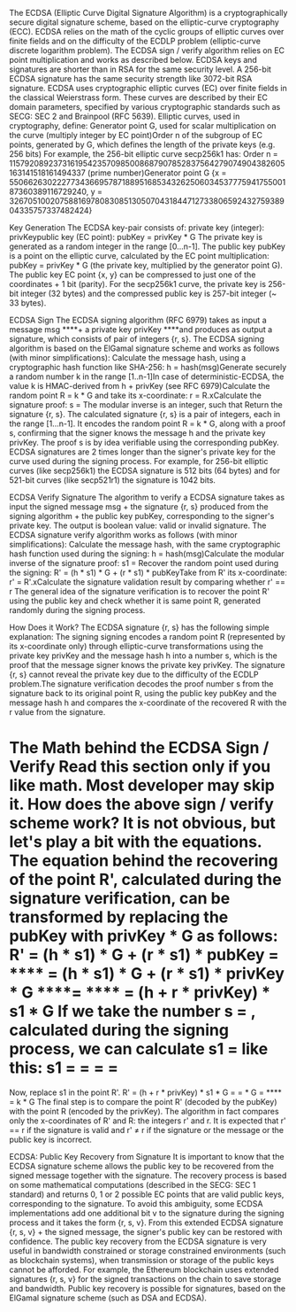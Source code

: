 The ECDSA (Elliptic Curve Digital Signature Algorithm) is a cryptographically secure digital signature scheme, based on the elliptic-curve cryptography (ECC). ECDSA relies on the math of the cyclic groups of elliptic curves over finite fields and on the difficulty of the ECDLP problem (elliptic-curve discrete logarithm problem). The ECDSA sign / verify algorithm relies on EC point multiplication and works as described below. ECDSA keys and signatures are shorter than in RSA for the same security level. A 256-bit ECDSA signature has the same security strength like 3072-bit RSA signature.
ECDSA uses cryptographic elliptic curves (EC) over finite fields in the classical Weierstrass form. These curves are described by their EC domain parameters, specified by various cryptographic standards such as SECG: SEC 2 and Brainpool (RFC 5639). Elliptic curves, used in cryptography, define:
Generator point G, used for scalar multiplication on the curve (multiply integer by EC point)Order n of the subgroup of EC points, generated by G, which defines the length of the private keys (e.g. 256 bits)
For example, the 256-bit elliptic curve secp256k1 has:
Order n = 115792089237316195423570985008687907852837564279074904382605163141518161494337 (prime number)Generator point G {x = 55066263022277343669578718895168534326250603453777594175500187360389116729240, y = 32670510020758816978083085130507043184471273380659243275938904335757337482424}



Key Generation
The ECDSA key-pair consists of:
private key (integer): privKeypublic key (EC point): pubKey = privKey * G
The private key is generated as a random integer in the range [0...n-1]. The public key pubKey is a point on the elliptic curve, calculated by the EC point multiplication: pubKey = privKey * G (the private key, multiplied by the generator point G).
The public key EC point {x, y} can be compressed to just one of the coordinates + 1 bit (parity). For the secp256k1 curve, the private key is 256-bit integer (32 bytes) and the compressed public key is 257-bit integer (~ 33 bytes).



ECDSA Sign
The ECDSA signing algorithm (RFC 6979) takes as input a message msg ****+ a private key privKey ****and produces as output a signature, which consists of pair of integers {r, s}. The ECDSA signing algorithm is based on the ElGamal signature scheme and works as follows (with minor simplifications):
Calculate the message hash, using a cryptographic hash function like SHA-256: h = hash(msg)Generate securely a random number k in the range [1..n-1]In case of deterministic-ECDSA, the value k is HMAC-derived from h + privKey (see RFC 6979)Calculate the random point R = k * G and take its x-coordinate: r = R.xCalculate the signature proof: s = The modular inverse  is an integer, such that Return the signature {r, s}.
The calculated signature {r, s} is a pair of integers, each in the range [1...n-1]. It encodes the random point R = k * G, along with a proof s, confirming that the signer knows the message h and the private key privKey. The proof s is by idea verifiable using the corresponding pubKey.
ECDSA signatures are 2 times longer than the signer's private key for the curve used during the signing process. For example, for 256-bit elliptic curves (like secp256k1) the ECDSA signature is 512 bits (64 bytes) and for 521-bit curves (like secp521r1) the signature is 1042 bits.



ECDSA Verify Signature
The algorithm to verify a ECDSA signature takes as input the signed message msg + the signature {r, s} produced from the signing algorithm + the public key pubKey, corresponding to the signer's private key. The output is boolean value: valid or invalid signature. The ECDSA signature verify algorithm works as follows (with minor simplifications):
Calculate the message hash, with the same cryptographic hash function used during the signing: h = hash(msg)Calculate the modular inverse of the signature proof: s1 = Recover the random point used during the signing: R' = (h * s1) * G + (r * s1) * pubKeyTake from R' its x-coordinate: r' = R'.xCalculate the signature validation result by comparing whether r' == r
The general idea of the signature verification is to recover the point R' using the public key and check whether it is same point R, generated randomly during the signing process.



How Does it Work?
The ECDSA signature {r, s} has the following simple explanation:
The signing signing encodes a random point R (represented by its x-coordinate only) through elliptic-curve transformations using the private key privKey and the message hash h into a number s, which is the proof that the message signer knows the private key privKey. The signature {r, s} cannot reveal the private key due to the difficulty of the ECDLP problem.The signature verification decodes the proof number s from the signature back to its original point R, using the public key pubKey and the message hash h and compares the x-coordinate of the recovered R with the r value from the signature.



The Math behind the ECDSA Sign / Verify
Read this section only if you like math. Most developer may skip it.
How does the above sign / verify scheme work? It is not obvious, but let's play a bit with the equations.
The equation behind the recovering of the point R', calculated during the signature verification, can be transformed by replacing the pubKey with privKey * G as follows:
R' = (h * s1) * G + (r * s1) * pubKey =
**** = (h * s1) * G + (r * s1) * privKey * G ****=
**** = (h + r * privKey) * s1 * G
If we take the number s = , calculated during the signing process, we can calculate s1 =  like this:
s1 =  =
=  =
= 
Now, replace s1 in the point R'.
R' = (h + r * privKey) * s1 * G =
=  * G =
**** = k * G
The final step is to compare the point R' (decoded by the pubKey) with the point R (encoded by the privKey). The algorithm in fact compares only the x-coordinates of R' and R: the integers r' and r.
It is expected that r' == r if the signature is valid and r' ≠ r if the signature or the message or the public key is incorrect.



ECDSA: Public Key Recovery from Signature
It is important to know that the ECDSA signature scheme allows the public key to be recovered from the signed message together with the signature. The recovery process is based on some mathematical computations (described in the SECG: SEC 1 standard) and returns 0, 1 or 2 possible EC points that are valid public keys, corresponding to the signature. To avoid this ambiguity, some ECDSA implementations add one additional bit v to the signature during the signing process and it takes the form {r, s, v}. From this extended ECDSA signature {r, s, v} + the signed message, the signer's public key can be restored with confidence.
The public key recovery from the ECDSA signature is very useful in bandwidth constrained or storage constrained environments (such as blockchain systems), when transmission or storage of the public keys cannot be afforded. For example, the Ethereum blockchain uses extended signatures {r, s, v} for the signed transactions on the chain to save storage and bandwidth.
Public key recovery is possible for signatures, based on the ElGamal signature scheme (such as DSA and ECDSA).



